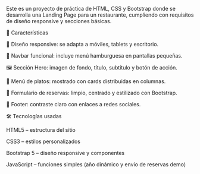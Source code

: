 Este es un proyecto de práctica de HTML, CSS y Bootstrap donde se desarrolla una Landing Page para un restaurante, cumpliendo con requisitos de diseño responsive y secciones básicas.

🚀 Características

📱 Diseño responsive: se adapta a móviles, tablets y escritorio.

📌 Navbar funcional: incluye menú hamburguesa en pantallas pequeñas.

🖼️ Sección Hero: imagen de fondo, título, subtítulo y botón de acción.

🍲 Menú de platos: mostrado con cards distribuidas en columnas.

📅 Formulario de reservas: limpio, centrado y estilizado con Bootstrap.

🔗 Footer: contraste claro con enlaces a redes sociales.

🛠️ Tecnologías usadas

HTML5 – estructura del sitio

CSS3 – estilos personalizados

Bootstrap 5 – diseño responsive y componentes

JavaScript – funciones simples (año dinámico y envío de reservas demo)
